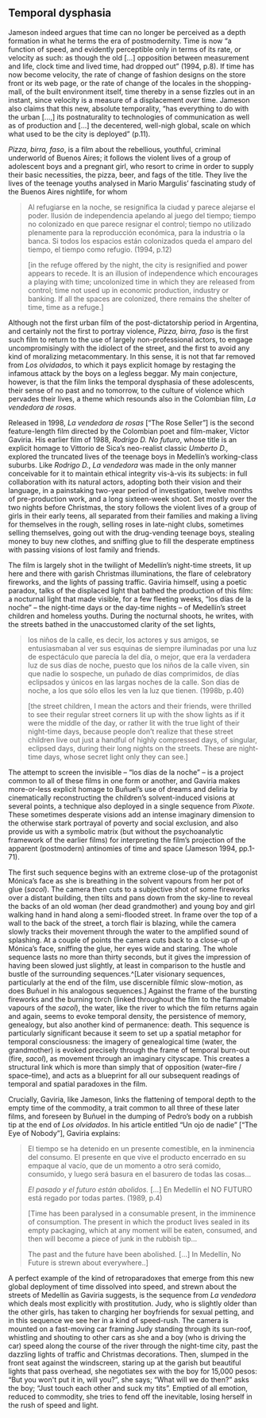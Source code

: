 ﻿## Temporal dysphasia

Jameson indeed argues that time can no longer be perceived as a depth formation in what he terms the era of postmodernity. Time is now “a function of speed, and evidently perceptible only in terms of its rate, or velocity as such: as though the old \[…\] opposition between measurement and life, clock time and lived time, had dropped out” (1994, p.8). If time has now become velocity, the rate of change of fashion designs on the store front or its web page, or the rate of change of the locales in the shopping-mall, of the built environment itself, time thereby in a sense fizzles out in an instant, since velocity is a measure of a displacement *over* time. Jameson also claims that this new, absolute temporality, “has everything to do with the urban \[...,\] its postnaturality to technologies of communication as well as of production and \[...\] the decentered, well-nigh global, scale on which what used to be the city is deployed” (p.11).

*Pizza, birra, faso*, is a film about the rebellious, youthful, criminal underworld of Buenos Aires; it follows the violent lives of a group of adolescent boys and a pregnant girl, who resort to crime in order to supply their basic necessities, the pizza, beer, and fags of the title. They live the lives of the teenage youths analysed in Mario Margulis’ fascinating study of the Buenos Aires nightlife, for whom

> Al refugiarse en la noche, se resignifica la ciudad y parece alejarse el poder. Ilusión de independencia apelando al juego del tiempo; tiempo no colonizado en que parece resignar el control; tiempo no utilizado plenamente para la reproducción económica, para la industria o la banca. Si todos los espacios están colonizados queda el amparo del tiempo, el tiempo como refugio. (1994, p.12)
>
> \[in the refuge offered by the night, the city is resignified and power appears to recede. It is an illusion of independence which encourages a playing with time; uncolonized time in which they are released from control; time not used up in economic production, industry or banking. If all the spaces are colonized, there remains the shelter of time, time as a refuge.\]

Although not the first urban film of the post-dictatorship period in Argentina, and certainly not the first to portray violence, *Pizza, birra, faso* is the first such film to return to the use of largely non-professional actors, to engage uncompromisingly with the idiolect of the street, and the first to avoid any kind of moralizing metacommentary. In this sense, it is not that far removed from *Los olvidados*, to which it pays explicit homage by restaging the infamous attack by the boys on a legless beggar. My main conjecture, however, is that the film links the temporal dysphasia of these adolescents, their sense of no past and no tomorrow, to the culture of violence which pervades their lives, a theme which resounds also in the Colombian film, *La vendedora de rosas*.

Released in 1998, *La vendedora de rosas* \[“The Rose Seller”\] is the second feature-length film directed by the Colombian poet and film-maker, Víctor Gaviria. His earlier film of 1988, *Rodrigo D. No futuro*, whose title is an explicit homage to Vittorio de Sica’s neo-realist classic *Umberto D.,* explored the truncated lives of the teenage boys in Medellín’s working-class suburbs. Like *Rodrigo D.*, *La vendedora* was made in the only manner conceivable for it to maintain ethical integrity vis-à-vis its subjects: in full collaboration with its natural actors, adopting both their vision and their language, in a painstaking two-year period of investigation, twelve months of pre-production work, and a long sixteen-week shoot. Set mostly over the two nights before Christmas, the story follows the violent lives of a group of girls in their early teens, all separated from their families and making a living for themselves in the rough, selling roses in late-night clubs, sometimes selling themselves, going out with the drug-vending teenage boys, stealing money to buy new clothes, and sniffing glue to fill the desperate emptiness with passing visions of lost family and friends.

The film is largely shot in the twilight of Medellín’s night-time streets, lit up here and there with garish Christmas illuminations, the flare of celebratory fireworks, and the lights of passing traffic. Gaviria himself, using a poetic paradox, talks of the displaced light that bathed the production of this film: a nocturnal light that made visible, for a few fleeting weeks, “los días de la noche” – the night-time days or the day-time nights – of Medellín’s street children and homeless youths. During the nocturnal shoots, he writes, with the streets bathed in the unaccustomed clarity of the set lights,

> los niños de la calle, es decir, los actores y sus amigos, se entusiasmaban al ver sus esquinas de siempre iluminadas por una luz de espectáculo que parecía la del día, o mejor, que era la verdadera luz de sus días de noche, puesto que los niños de la calle viven, sin que nadie lo sospeche, un puñado de días comprimidos, de días eclipsados y únicos en las largas noches de la calle. Son días de noche, a los que sólo ellos les ven la luz que tienen. (1998b, p.40)
>
> \[the street children, I mean the actors and their friends, were thrilled to see their regular street corners lit up with the show lights as if it were the middle of the day, or rather lit with the true light of their night-time days, because people don’t realize that these street children live out just a handful of highly compressed days, of singular, eclipsed days, during their long nights on the streets. These are night-time days, whose secret light only they can see.\]

The attempt to screen the invisible – “los días de la noche” – is a project common to all of these films in one form or another, and Gaviria makes more-or-less explicit homage to Buñuel’s use of dreams and deliria by cinematically reconstructing the children’s solvent-induced visions at several points, a technique also deployed in a single sequence from *Pixote*. These sometimes desperate visions add an intense imaginary dimension to the otherwise stark portrayal of poverty and social exclusion, and also provide us with a symbolic matrix (but without the psychoanalytic framework of the earlier films) for interpreting the film’s projection of the apparent (postmodern) antinomies of time and space (Jameson 1994, pp.1-71).

The first such sequence begins with an extreme close-up of the protagonist Mónica’s face as she is breathing in the solvent vapours from her pot of glue (*sacol*). The camera then cuts to a subjective shot of some fireworks over a distant building, then tilts and pans down from the sky-line to reveal the backs of an old woman (her dead grandmother) and young boy and girl walking hand in hand along a semi-flooded street. In frame over the top of a wall to the back of the street, a torch flair is blazing, while the camera slowly tracks their movement through the water to the amplified sound of splashing. At a couple of points the camera cuts back to a close-up of Mónica’s face, sniffing the glue, her eyes wide and staring. The whole sequence lasts no more than thirty seconds, but it gives the impression of having been slowed just slightly, at least in comparison to the hustle and bustle of the surrounding sequences.^[Later visionary sequences, particularly at the end of the film, use discernible filmic slow-motion, as does Buñuel in his analogous sequences.] Against the frame of the bursting fireworks and the burning torch (linked throughout the film to the flammable vapours of the *sacol*), the water, like the river to which the film returns again and again, seems to evoke temporal density, the persistence of memory, genealogy, but also another kind of permanence: death. This sequence is particularly significant because it seem to set up a spatial metaphor for temporal consciousness: the imagery of genealogical time (water, the grandmother) is evoked precisely through the frame of temporal burn-out (fire, *sacol*), as movement through an imaginary cityscape. This creates a structural link which is more than simply that of opposition (water–fire / space–time), and acts as a blueprint for all our subsequent readings of temporal and spatial paradoxes in the film.

Crucially, Gaviria, like Jameson, links the flattening of temporal depth to the empty time of the commodity, a trait common to all three of these later films, and foreseen by Buñuel in the dumping of Pedro’s body on a rubbish tip at the end of *Los olvidados*. In his article entitled “Un ojo de nadie” \[“The Eye of Nobody”\], Gaviria explains:

> El tiempo se ha detenido en un presente comestible, en la inminencia del consumo. El presente en que vive el producto encerrado en su empaque al vacío, que de un momento a otro será comido, consumido, y luego será basura en el basurero de todas las cosas…
>
> *El pasado y el futuro están abolidos.* \[…\] En Medellín el NO FUTURO está regado por todas partes. (1989, p.4)
>
> \[Time has been paralysed in a consumable present, in the imminence of consumption. The present in which the product lives sealed in its empty packaging, which at any moment will be eaten, consumed, and then will become a piece of junk in the rubbish tip…
>
> The past and the future have been abolished. \[…\] In Medellín, No Future is strewn about everywhere..\]

A perfect example of the kind of retroparadoxes that emerge from this new global deployment of time dissolved into speed, and strewn about the streets of Medellín as Gaviria suggests, is the sequence from *La vendedora* which deals most explicitly with prostitution. Judy, who is slightly older than the other girls, has taken to charging her boyfriends for sexual petting, and in this sequence we see her in a kind of speed-rush. The camera is mounted on a fast-moving car framing Judy standing through its sun-roof, whistling and shouting to other cars as she and a boy (who is driving the car) speed along the course of the river through the night-time city, past the dazzling lights of traffic and Christmas decorations. Then, slumped in the front seat against the windscreen, staring up at the garish but beautiful lights that pass overhead, she negotiates sex with the boy for 15,000 pesos: “But you won't put it in, will you?”, she says; “What will we do then?” asks the boy; “Just touch each other and suck my tits”. Emptied of all emotion, reduced to commodity, she tries to fend off the inevitable, losing herself in the rush of speed and light.

